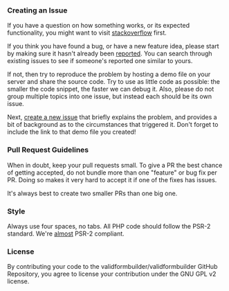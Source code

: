 ### Creating an Issue

If you have a question on how something works, or its expected functionality, you might want to visit [stackoverflow](http://stackoverflow.com/questions/tagged/validform) first.

If you think you have found a bug, or have a new feature idea, please start by making sure it hasn't already been [reported](https://github.com/validformbuilder/validformbuilder/issues?state=open). You can search through existing issues to see if someone's reported one similar to yours.

If not, then try to reproduce the problem by hosting a demo file on your server and share the source code. Try to use as little code as possible: the smaller the code snippet, the faster we can debug it. Also, please do not group multiple topics into one issue, but instead each should be its own issue.

Next, [create a new issue](https://github.com/validformbuilder/validformbuilder/issues/new) that briefly explains the problem, and provides a bit of background as to the circumstances that triggered it. Don't forget to include the link to that demo file you created!

### Pull Request Guidelines

When in doubt, keep your pull requests small. To give a PR the best chance of getting accepted, do not bundle more than one "feature" or bug fix per PR. Doing so makes it very hard to accept it if one of the fixes has issues.

It's always best to create two smaller PRs than one big one.

### Style

Always use four spaces, no tabs. All PHP code should follow the PSR-2 standard. We're [almost](https://github.com/validformbuilder/validformbuilder/issues/12) PSR-2 compliant.

### License

By contributing your code to the validformbuilder/validformbuilder GitHub Repository, you agree to license your contribution under the GNU GPL v2 license.
